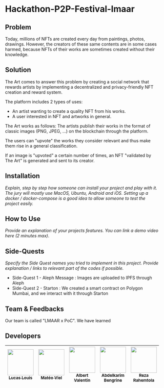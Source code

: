 # Hackathon-P2P-Festival-lmaar

## Problem

Today, millions of NFTs are created every day from paintings, photos, drawings. However, the creators of these same contents are in some cases harmed, because NFTs of their works are sometimes created without their knowledge.

## Solution

The Art comes to answer this problem by creating a social network that rewards artists by implementing a decentralized and privacy-friendly NFT creation and reward system.

The platform includes 2 types of uses:

- An artist wanting to create a quality NFT from his works.
- A user interested in NFT and artworks in general.

The Art works as follows:
The artists publish their works in the format of classic images (PNG, JPEG, ...) on the blockchain through the platform.

The users can "upvote" the works they consider relevant and thus make them rise in a general classification.

If an image is "upvoted" a certain number of times, an NFT "validated by The Art" is generated and sent to its creator. 

## Installation

*Explain, step by step how someone can install your project and play with it. The jury will mostly use MacOS, Ubuntu, Android and iOS. Setting up a docker / docker-compose is a good idea to allow someone to test the project easily.* 

## How to Use

*Provide an explanation of your projects features. You can link a demo video here (2 minutes max)*.

## Side-Quests

*Specify the Side Quest names you tried to implement in this project. Provide explanation / links to relevant part of the codes if possible.*

- Side-Quest 1 - Aleph Message : Images are uploaded to IPFS through Aleph
- Side-Quest 2 - Starton : We created a smart contract on Polygon Mumbai, and we interact with it through Starton

## Team & Feedbacks

Our team is called "LMAAR x PoC". We have learned 

## Developers
| [<img src="https://github.com/lucas-louis.png?size=85" width=85><br><sub>Lucas Louis</sub>](https://github.com/lucas-louis) | [<img src="https://github.com/lolboysg.png?size=85" width=85><br><sub>Matéo Viel</sub>](https://github.com/lolboysg) | [<img src="https://github.com/OnsagerHe.png?size=85" width=85><br><sub>Albert Valentin</sub>](https://github.com/OnsagerHe) | [<img src="https://github.com/AbdelkarimBENGRINE.png?size=85" width=85><br><sub>Abdelkarim Bengrine</sub>](https://github.com/AbdelkarimBENGRINE) | [<img src="https://github.com/RezaRahemtola.png?size=85" width=85><br><sub>Reza Rahemtola</sub>](https://github.com/RezaRahemtola)
| :---: | :---: | :---: | :---: | :---:
